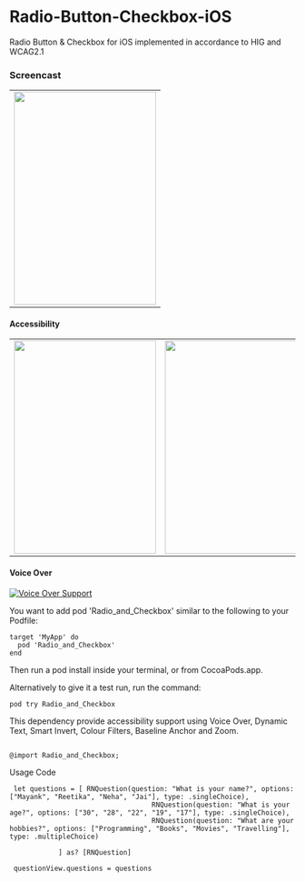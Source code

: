 # Radio-Button-Checkbox-iOS
Radio Button &amp; Checkbox for iOS implemented in accordance to HIG and WCAG2.1

### Screencast
<table>
  <tr>
    <td><img src="https://thumbs.gfycat.com/ViciousUnluckyCuckoo-size_restricted.gif" width="250" height="375"/></td>
  </tr>
</table>

#### Accessibility
<table>
  <tr>
    <td><img src="https://thumbs.gfycat.com/ScholarlyClearcutFoal-size_restricted.gif" width="250" height="375"/></td>
    <td><img src="https://thumbs.gfycat.com/ThreadbareHilariousBovine-size_restricted.gif" width="250" height="375"/></td>
  </tr>
</table>

#### Voice Over
[![Voice Over Support](https://i.imgur.com/iHtgGnWl.png?1)](https://www.youtube.com/embed/MpxU6r5skQw "Voice Over Support - Click to Watch!")


You want to add pod 'Radio_and_Checkbox' similar to the following to your Podfile:

```
target 'MyApp' do
  pod 'Radio_and_Checkbox'
end
````

Then run a pod install inside your terminal, or from CocoaPods.app.

Alternatively to give it a test run, run the command:

```
pod try Radio_and_Checkbox
```

This dependency provide accessibility support using Voice Over, Dynamic Text, Smart Invert, Colour Filters, Baseline Anchor and Zoom.


```

@import Radio_and_Checkbox;

```

Usage Code 

```
 let questions = [ RNQuestion(question: "What is your name?", options: ["Mayank", "Reetika", "Neha", "Jai"], type: .singleChoice),
                                   RNQuestion(question: "What is your age?", options: ["30", "28", "22", "19", "17"], type: .singleChoice),
                                   RNQuestion(question: "What are your hobbies?", options: ["Programming", "Books", "Movies", "Travelling"], type: .multipleChoice)
            
            ] as? [RNQuestion]
        
 questionView.questions = questions
```

